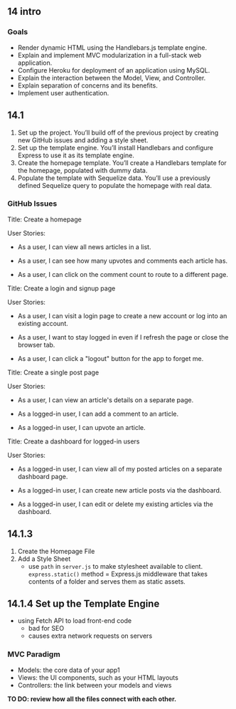 ## 14 intro

### Goals

-   Render dynamic HTML using the Handlebars.js template engine.
-   Explain and implement MVC modularization in a full-stack web application.
-   Configure Heroku for deployment of an application using MySQL.
-   Explain the interaction between the Model, View, and Controller.
-   Explain separation of concerns and its benefits.
-   Implement user authentication.

## 14.1

1.  Set up the project. You’ll build off of the previous project by creating new GitHub issues and adding a style sheet.
1.  Set up the template engine. You’ll install Handlebars and configure Express to use it as its template engine.
1.  Create the homepage template. You’ll create a Handlebars template for the homepage, populated with dummy data.
1.  Populate the template with Sequelize data. You’ll use a previously defined Sequelize query to populate the homepage with real data.

### GitHub Issues

Title: Create a homepage

User Stories:

-   As a user, I can view all news articles in a list.

-   As a user, I can see how many upvotes and comments each article has.

-   As a user, I can click on the comment count to route to a different page.

Title: Create a login and signup page

User Stories:

-   As a user, I can visit a login page to create a new account or log into an existing account.

-   As a user, I want to stay logged in even if I refresh the page or close the browser tab.

-   As a user, I can click a "logout" button for the app to forget me.

Title: Create a single post page

User Stories:

-   As a user, I can view an article's details on a separate page.

-   As a logged-in user, I can add a comment to an article.

-   As a logged-in user, I can upvote an article.

Title: Create a dashboard for logged-in users

User Stories:

-   As a logged-in user, I can view all of my posted articles on a separate dashboard page.

-   As a logged-in user, I can create new article posts via the dashboard.

-   As a logged-in user, I can edit or delete my existing articles via the dashboard.

## 14.1.3

1. Create the Homepage File
2. Add a Style Sheet
    - use `path` in `server.js` to make stylesheet available to client. `express.static()` method = Express.js middleware that takes contents of a folder and serves them as static assets.

## 14.1.4 Set up the Template Engine

-   using Fetch API to load front-end code
    -   bad for SEO
    -   causes extra network requests on servers

### MVC Paradigm

-   Models: the core data of your app1
-   Views: the UI components, such as your HTML layouts
-   Controllers: the link between your models and views

<strong>TO DO: review how all the files connect with each other.</strong>
